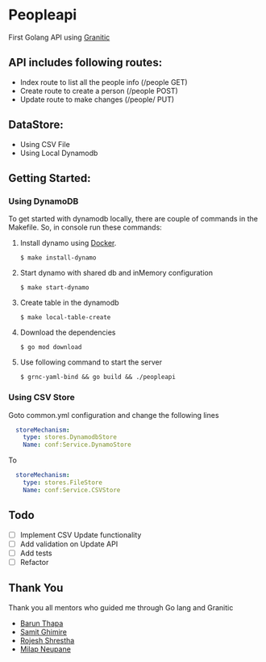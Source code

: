 # Peopleapi

First Golang API using [Granitic](http://www.granitic.io/)

## API includes following routes:
- Index route to list all the people info (/people GET)
- Create route to create a person (/people POST)
- Update route to make changes (/people/<person-uuid> PUT)

## DataStore:
- Using CSV File
- Using Local Dynamodb

## Getting Started:

### Using DynamoDB
To get started with dynamodb locally, there are couple of commands in the Makefile. So, in console run these commands:

1. Install dynamo using [Docker](https://docs.docker.com/install/).
  
      ` $ make install-dynamo `

2. Start dynamo with shared db and inMemory configuration
  
      ` $ make start-dynamo `
  
3. Create table in the dynamodb

      ` $ make local-table-create `
  
4. Download the dependencies

      ` $ go mod download `

5. Use following command to start the server

      ` $ grnc-yaml-bind && go build && ./peopleapi `


### Using CSV Store
Goto common.yml configuration and change the following lines
```yaml
  storeMechanism:
    type: stores.DynamodbStore
    Name: conf:Service.DynamoStore
```

To

```yaml
  storeMechanism:
    type: stores.FileStore
    Name: conf:Service.CSVStore
```

## Todo
- [ ] Implement CSV Update functionality
- [ ] Add validation on Update API
- [ ] Add tests
- [ ] Refactor

## Thank You
Thank you all mentors who guided me through Go lang and Granitic
- [Barun Thapa](https://github.com/barunthapa)
- [Samit Ghimire](http://github.com/samit22)
- [Rojesh Shrestha](https://github.com/rojesh)
- [Milap Neupane](https://github.com/milap-neupane)
